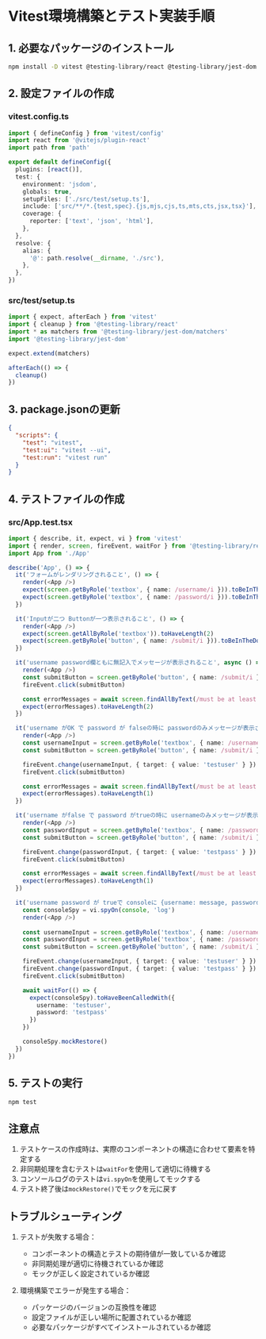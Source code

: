# Vitest環境構築とテスト実装手順

## 1. 必要なパッケージのインストール

```bash
npm install -D vitest @testing-library/react @testing-library/jest-dom @testing-library/user-event jsdom
```

## 2. 設定ファイルの作成

### vitest.config.ts
```typescript
import { defineConfig } from 'vitest/config'
import react from '@vitejs/plugin-react'
import path from 'path'

export default defineConfig({
  plugins: [react()],
  test: {
    environment: 'jsdom',
    globals: true,
    setupFiles: ['./src/test/setup.ts'],
    include: ['src/**/*.{test,spec}.{js,mjs,cjs,ts,mts,cts,jsx,tsx}'],
    coverage: {
      reporter: ['text', 'json', 'html'],
    },
  },
  resolve: {
    alias: {
      '@': path.resolve(__dirname, './src'),
    },
  },
})
```

### src/test/setup.ts
```typescript
import { expect, afterEach } from 'vitest'
import { cleanup } from '@testing-library/react'
import * as matchers from '@testing-library/jest-dom/matchers'
import '@testing-library/jest-dom'

expect.extend(matchers)

afterEach(() => {
  cleanup()
})
```

## 3. package.jsonの更新

```json
{
  "scripts": {
    "test": "vitest",
    "test:ui": "vitest --ui",
    "test:run": "vitest run"
  }
}
```

## 4. テストファイルの作成

### src/App.test.tsx
```typescript
import { describe, it, expect, vi } from 'vitest'
import { render, screen, fireEvent, waitFor } from '@testing-library/react'
import App from './App'

describe('App', () => {
  it('フォームがレンダリングされること', () => {
    render(<App />)
    expect(screen.getByRole('textbox', { name: /username/i })).toBeInTheDocument()
    expect(screen.getByRole('textbox', { name: /password/i })).toBeInTheDocument()
  })

  it('Inputが二つ Buttonが一つ表示されること', () => {
    render(<App />)
    expect(screen.getAllByRole('textbox')).toHaveLength(2)
    expect(screen.getByRole('button', { name: /submit/i })).toBeInTheDocument()
  })

  it('username password欄ともに無記入でメッセージが表示されること', async () => {
    render(<App />)
    const submitButton = screen.getByRole('button', { name: /submit/i })
    fireEvent.click(submitButton)

    const errorMessages = await screen.findAllByText(/must be at least 2 characters/i)
    expect(errorMessages).toHaveLength(2)
  })

  it('username がOK で password が falseの時に passwordのみメッセージが表示されること', async () => {
    render(<App />)
    const usernameInput = screen.getByRole('textbox', { name: /username/i })
    const submitButton = screen.getByRole('button', { name: /submit/i })

    fireEvent.change(usernameInput, { target: { value: 'testuser' } })
    fireEvent.click(submitButton)

    const errorMessages = await screen.findAllByText(/must be at least 2 characters/i)
    expect(errorMessages).toHaveLength(1)
  })

  it('username がfalse で password がtrueの時に usernameのみメッセージが表示されること', async () => {
    render(<App />)
    const passwordInput = screen.getByRole('textbox', { name: /password/i })
    const submitButton = screen.getByRole('button', { name: /submit/i })

    fireEvent.change(passwordInput, { target: { value: 'testpass' } })
    fireEvent.click(submitButton)

    const errorMessages = await screen.findAllByText(/must be at least 2 characters/i)
    expect(errorMessages).toHaveLength(1)
  })

  it('username password が trueで consoleに {username: message, password: message}で表示されること', async () => {
    const consoleSpy = vi.spyOn(console, 'log')
    render(<App />)
    
    const usernameInput = screen.getByRole('textbox', { name: /username/i })
    const passwordInput = screen.getByRole('textbox', { name: /password/i })
    const submitButton = screen.getByRole('button', { name: /submit/i })

    fireEvent.change(usernameInput, { target: { value: 'testuser' } })
    fireEvent.change(passwordInput, { target: { value: 'testpass' } })
    fireEvent.click(submitButton)

    await waitFor(() => {
      expect(consoleSpy).toHaveBeenCalledWith({
        username: 'testuser',
        password: 'testpass'
      })
    })

    consoleSpy.mockRestore()
  })
})
```

## 5. テストの実行

```bash
npm test
```

## 注意点

1. テストケースの作成時は、実際のコンポーネントの構造に合わせて要素を特定する
2. 非同期処理を含むテストは`waitFor`を使用して適切に待機する
3. コンソールログのテストは`vi.spyOn`を使用してモックする
4. テスト終了後は`mockRestore()`でモックを元に戻す

## トラブルシューティング

1. テストが失敗する場合：
   - コンポーネントの構造とテストの期待値が一致しているか確認
   - 非同期処理が適切に待機されているか確認
   - モックが正しく設定されているか確認

2. 環境構築でエラーが発生する場合：
   - パッケージのバージョンの互換性を確認
   - 設定ファイルが正しい場所に配置されているか確認
   - 必要なパッケージがすべてインストールされているか確認 